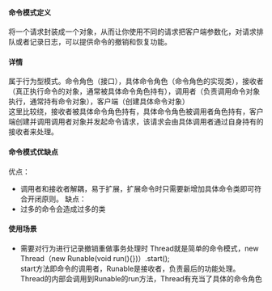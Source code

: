 #### 命令模式定义
将一个请求封装成一个对象，从而让你使用不同的请求把客户端参数化，对请求排队或者记录日志，可以提供命令的撤销和恢复功能。
#### 详情
属于行为型模式。命令角色（接口），具体命令角色（命令角色的实现类），接收者（真正执行命令的对象，通常被具体命令角色持有），调用者（负责调用命令对象执行，通常持有命令对象），客户端（创建具体命令对象）  
这里比较绕，接收者被具体命令角色持有，具体命令角色被调用者角色持有，客户端创建并调用调用者对象并发起命令请求，该请求会由具体调用者通过自身持有的接收者来处理。
#### 命令模式优缺点
优点：
- 调用者和接收者解耦，易于扩展，扩展命令时只需要新增加具体命令类即可符合开闭原则。
缺点：
- 过多的命令会造成过多的类
#### 使用场景
- 需要对行为进行记录撤销重做事务处理时
Thread就是简单的命令模式，new Thread（new Runable(void run(){})）.start();  
start方法即命令的调用者，Runable是接收者，负责最后的功能处理。Thread的内部会调用到Runable的run方法，Thread有充当了具体的命令角色






